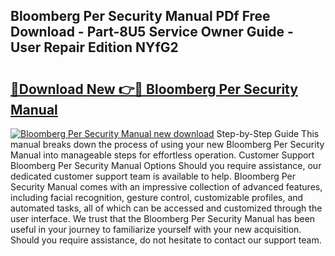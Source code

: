 ## Bloomberg Per Security Manual PDf Free Download - Part-8U5 Service Owner Guide - User Repair Edition NYfG2

# <h2><a href="http://bc99595.oget.top/?id=Bloomberg+Per+Security+Manual">🔗Download New 👉🔴 Bloomberg Per Security Manual</a></h2>

[![Bloomberg Per Security Manual new download](https://i.imgur.com/5g1atiW.png)](http://bc99595.oget.top/?id=Bloomberg+Per+Security+Manual)
Step-by-Step Guide This manual breaks down the process of using your new Bloomberg Per Security Manual into manageable steps for effortless operation. Customer Support Bloomberg Per Security Manual Options Should you require assistance, our dedicated customer support team is available to help. Bloomberg Per Security Manual comes with an impressive collection of advanced features, including facial recognition, gesture control, customizable profiles, and automated tasks, all of which can be accessed and customized through the user interface. We trust that the Bloomberg Per Security Manual has been useful in your journey to familiarize yourself with your new acquisition. Should you require assistance, do not hesitate to contact our support team.
